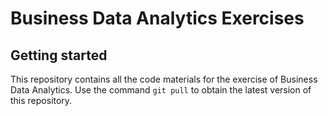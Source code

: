 # Business Data Analytics Exercises



## Getting started

This repository contains all the code materials for the exercise of Business Data Analytics. Use the command `git pull` to obtain the latest version of this repository.
